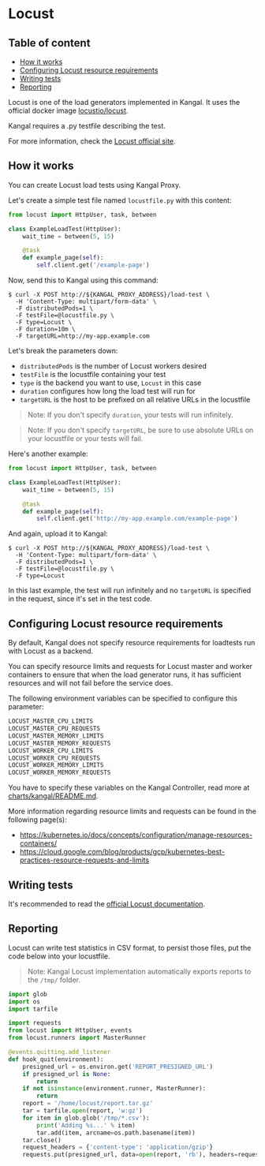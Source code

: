 # Locust

## Table of content
- [How it works](#how-it-works)
- [Configuring Locust resource requirements](#configuring-locust-resource-requirements)
- [Writing tests](#writing-tests)
- [Reporting](#reporting)

Locust is one of the load generators implemented in Kangal. It uses the official docker image [locustio/locust](https://hub.docker.com/r/locustio/locust).

Kangal requires a .py testfile describing the test.

For more information, check the [Locust official site](https://locust.io/).

## How it works
You can create Locust load tests using Kangal Proxy.

Let's create a simple test file named `locustfile.py` with this content:
```python
from locust import HttpUser, task, between

class ExampleLoadTest(HttpUser):
    wait_time = between(5, 15)

    @task
    def example_page(self):
        self.client.get('/example-page')
```

Now, send this to Kangal using this command:
```shell
$ curl -X POST http://${KANGAL_PROXY_ADDRESS}/load-test \
  -H 'Content-Type: multipart/form-data' \
  -F distributedPods=1 \
  -F testFile=@locustfile.py \
  -F type=Locust \
  -F duration=10m \
  -F targetURL=http://my-app.example.com
```

Let's break the parameters down:

- `distributedPods` is the number of Locust workers desired
- `testFile` is the locustfile containing your test
- `type` is the backend you want to use, `Locust` in this case
- `duration` configures how long the load test will run for
- `targetURL` is the host to be prefixed on all relative URLs in the locustfile

> Note: If you don't specify `duration`, your tests will run infinitely.
<!-- comment -->

> Note: If you don't specify `targetURL`, be sure to use absolute URLs on your locustfile or your tests will fail.

Here's another example:
```python
from locust import HttpUser, task, between

class ExampleLoadTest(HttpUser):
    wait_time = between(5, 15)

    @task
    def example_page(self):
        self.client.get('http://my-app.example.com/example-page')
```

And again, upload it to Kangal:
```shell
$ curl -X POST http://${KANGAL_PROXY_ADDRESS}/load-test \
  -H 'Content-Type: multipart/form-data' \
  -F distributedPods=1 \
  -F testFile=@locustfile.py \
  -F type=Locust
```

In this last example, the test will run infinitely and no `targetURL` is specified in the request, since it's set in the test code.

## Configuring Locust resource requirements
By default, Kangal does not specify resource requirements for loadtests run with Locust as a backend.

You can specify resource limits and requests for Locust master and worker containers to ensure that when the load generator runs, it has sufficient resources and will not fail before the service does.

The following environment variables can be specified to configure this parameter:

```bash
LOCUST_MASTER_CPU_LIMITS
LOCUST_MASTER_CPU_REQUESTS
LOCUST_MASTER_MEMORY_LIMITS
LOCUST_MASTER_MEMORY_REQUESTS
LOCUST_WORKER_CPU_LIMITS
LOCUST_WORKER_CPU_REQUESTS
LOCUST_WORKER_MEMORY_LIMITS
LOCUST_WORKER_MEMORY_REQUESTS
```

You have to specify these variables on the Kangal Controller, read more at [charts/kangal/README.md](https://github.com/hellofresh/kangal/blob/master/charts/kangal/README.md#kangal-controller-locust-specific).

More information regarding resource limits and requests can be found in the following page(s):

- <https://kubernetes.io/docs/concepts/configuration/manage-resources-containers/>
- <https://cloud.google.com/blog/products/gcp/kubernetes-best-practices-resource-requests-and-limits>

## Writing tests
It's recommended to read the [official Locust documentation](https://docs.locust.io/en/stable/writing-a-locustfile.html).

## Reporting
Locust can write test statistics in CSV format, to persist those files, put the code below into your locustfile.

> Note: Kangal Locust implementation automatically exports reports to the `/tmp/` folder.

```python
import glob
import os
import tarfile

import requests
from locust import HttpUser, events
from locust.runners import MasterRunner

@events.quitting.add_listener
def hook_quit(environment):
    presigned_url = os.environ.get('REPORT_PRESIGNED_URL')
    if presigned_url is None:
        return
    if not isinstance(environment.runner, MasterRunner):
        return
    report = '/home/locust/report.tar.gz'
    tar = tarfile.open(report, 'w:gz')
    for item in glob.glob('/tmp/*.csv'):
        print('Adding %s...' % item)
        tar.add(item, arcname=os.path.basename(item))
    tar.close()
    request_headers = {'content-type': 'application/gzip'}
    requests.put(presigned_url, data=open(report, 'rb'), headers=request_headers)
```

